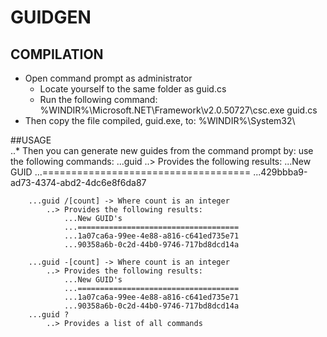 ﻿# GUIDGEN

## COMPILATION
* Open command prompt as administrator
	- Locate yourself to the same folder as guid.cs
	- Run the following command:
		%WINDIR%\Microsoft.NET\Framework\v2.0.50727\csc.exe guid.cs 
* Then copy the file compiled, guid.exe, to:
	%WINDIR%\System32\
				
##USAGE				
	..* Then you can generate new guides from the command prompt by:
	use the following commands:
		...guid
			..> Provides the following results:
				...New GUID
				...====================================
				...429bbba9-ad73-4374-abd2-4dc6e8f6da87
				
		...guid /[count] -> Where count is an integer
			..> Provides the following results:
				...New GUID's
				...====================================
				...1a07ca6a-99ee-4e88-a816-c641ed735e71
				...90358a6b-0c2d-44b0-9746-717bd8dcd14a
				
		...guid -[count] -> Where count is an integer
			..> Provides the following results:
				...New GUID's
				...====================================
				...1a07ca6a-99ee-4e88-a816-c641ed735e71
				...90358a6b-0c2d-44b0-9746-717bd8dcd14a
		...guid ?
			..> Provides a list of all commands

